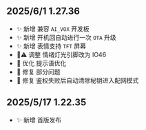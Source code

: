  

## 2025/6/1 1.27.36

- ✨ 新增 兼容 `AI_VOX` 开发板
- ✨ 新增 开机回自动进行一次 `OTA` 升级  
- ✨ 新增 表情支持 `TFT` 屏幕 
- 🤔⚠️ 调整 情绪灯光引脚改为 IO46 
- 💄 优化 提示语优化 
- 🐞 修复 部分问题
- 🐞 修复 鉴权失败后自动清除秘钥进入配网模式



## 2025/5/17 1.22.35


- ✨ 新增 首版发布